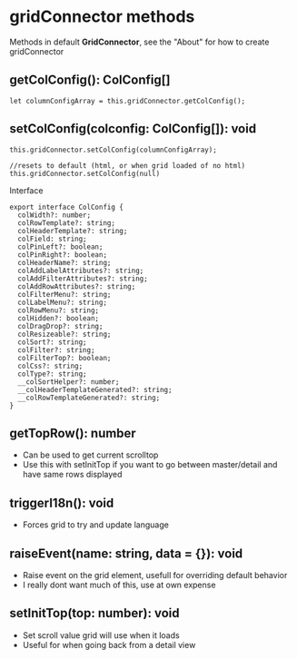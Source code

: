 # gridConnector methods

Methods in default **GridConnector**, see the "About" for how to create gridConnector

## getColConfig\(\): ColConfig\[\]

```text
let columnConfigArray = this.gridConnector.getColConfig();
```

## setColConfig\(colconfig: ColConfig\[\]\): void

```text
this.gridConnector.setColConfig(columnConfigArray);

//resets to default (html, or when grid loaded of no html)
this.gridConnector.setColConfig(null)
```

Interface

```text
export interface ColConfig {
  colWidth?: number;
  colRowTemplate?: string;
  colHeaderTemplate?: string;
  colField: string;
  colPinLeft?: boolean;
  colPinRight?: boolean;
  colHeaderName?: string;
  colAddLabelAttributes?: string;
  colAddFilterAttributes?: string;
  colAddRowAttributes?: string;
  colFilterMenu?: string;
  colLabelMenu?: string;
  colRowMenu?: string;
  colHidden?: boolean;
  colDragDrop?: string;
  colResizeable?: string;
  colSort?: string;
  colFilter?: string;
  colFilterTop?: boolean;
  colCss?: string;
  colType?: string;
  __colSortHelper?: number;
  __colHeaderTemplateGenerated?: string;
  __colRowTemplateGenerated?: string;
}
```

## getTopRow\(\): number

* Can be used to get current scrolltop
* Use this with setInitTop if you want to go between master/detail and have same rows displayed

## triggerI18n\(\): void

* Forces grid to try and update language

## raiseEvent\(name: string, data = {}\): void

* Raise event on the grid element, usefull for overriding default behavior
* I really dont want much of this, use at own expense

## setInitTop\(top: number\): void

* Set scroll value grid will use when it loads
* Useful for when going back from a detail view

